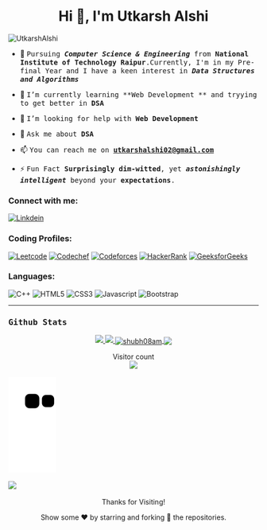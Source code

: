 <h1 align="center">Hi 👋, I'm Utkarsh Alshi</h1>

<p align="left"> <img src="https://komarev.com/ghpvc/?username=shubh08am&label=Visitors%20Count&color=0e75b6&style=flat" alt="UtkarshAlshi" /> </p>


- 👷 <samp>  Pursuing ***Computer Science & Engineering*** from **National Institute of Technology Raipur**.Currently, I'm in my Pre-final Year and I have a keen interest in ***Data Structures and Algorithms***
- 🌱 <samp> I’m currently learning **Web Development ** and tryying to get better in **DSA**

- 🤝 <samp> I’m looking for help with **Web Development**

- 💬 <samp> Ask me about **DSA**

- 📫 <samp> You can reach me on **utkarshalshi02@gmail.com** 

- ⚡ <samp> Fun Fact **Surprisingly dim-witted**, yet ***astonishingly intelligent*** beyond your **expectations**.

<h3 align="left">Connect with me:</h3>
<p align="left">
 
 [![Linkdein](https://img.shields.io/badge/LinkedIn-0077B5?style=for-the-badge&logo=linkedin&logoColor=white)](https://[[linkedin.com/in/-shubham--](https://www.linkedin.com/in/utkarsh-alshi-70b0b6227/)](https://www.linkedin.com/in/utkarsh-alshi-70b0b6227/))
 <h3 align="left">Coding Profiles:</h3>
<p align="left">  
 
[![Leetcode](https://img.shields.io/badge/-Leetcode-000000?style=for-the-badge&logo=Leetcode&logoColor=yellow)](https://www.leetcode.com/shubh08am)
[![Codechef](https://img.shields.io/badge/-CodeChef-5B4638?style=for-the-badge&logo=CodeChef&logoColor=white)](https://www.codechef.com/users/imshubham_08)
[![Codeforces](https://img.shields.io/badge/-Codeforces-1F8ACB?style=for-the-badge&logo=Codeforces&logoColor=white)](https://codeforces.com/profile/Shubh08am) 
[![HackerRank](https://img.shields.io/badge/-Hackerrank-2EC866?style=for-the-badge&logo=HackerRank&logoColor=white)](https://www.hackerrank.com/shubh08am)
[![GeeksforGeeks](https://img.shields.io/badge/-GeeksforGeeks-023020?style=for-the-badge&logo=GeeksforGeeks&logoColor=green)](https://auth.geeksforgeeks.org/user/shubh08am/practice/)

</p>

<h3 align="left">Languages:</h3>
 
![C++](https://img.shields.io/badge/C++-00599C?style=for-the-badge&logo=c%2B%2B&logoColor=white)
![HTML5](https://img.shields.io/badge/HTML5-E34F26?style=for-the-badge&logo=HTML5&logoColor=white)
![CSS3](https://img.shields.io/badge/CSS3-000000?style=for-the-badge&logo=CSS3&logoColor=red)
![Javascript](https://img.shields.io/badge/JavaScript-F7DF1E?style=for-the-badge&logo=javascript&logoColor=black)
![Bootstrap](https://img.shields.io/badge/Bootstrap-000000?style=for-the-badge&logo=Bootstrap&logoColor=yellow)


<hr>  

### <samp>Github Stats
  
<p align="center">
  <a href="https://github.com/shubh08am"><span>
    <img height="48%" src="https://github-readme-stats.vercel.app/api?username=shubh08am&count_private=true&show_icons=true&theme=radical&&include_all_commits=true"/>
    <img width="48%" src="https://github-readme-streak-stats.herokuapp.com/?user=shubh08am&theme=radical" />
    <img align="center" src="https://github-readme-stats.vercel.app/api/top-langs?username=shubh08am&show_icons=true&locale=en&theme=dracula" alt="shubh08am"/>
    <img align="center" src="https://github-profile-summary-cards.vercel.app/api/cards/profile-details?username=shubh08am&theme=dracula" />
    </span></a>
  
</p>
  
  
<p align="center"> 
  Visitor count<br>
  <img src="https://profile-counter.glitch.me/shubh08am/count.svg" />
</p>
  
![snake svg](https://github.com/adityamangal1/adityamangal1/blob/output/github-contribution-grid-snake.svg)

![](https://user-images.githubusercontent.com/73097560/115834477-dbab4500-a447-11eb-908a-139a6edaec5c.gif)
<p align="center"> Thanks for Visiting!</p>

<p align="center"> Show some ❤️ by starring and forking 🌟 the repositories.</p>
<!---
Shubh08am/Shubh08am is a ✨ special ✨ repository because its `README.md` (this file) appears on your GitHub profile.
You can click the Preview link to take a look at your changes.
--->

